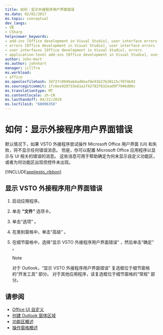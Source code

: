 ```yaml
---
title: 如何：显示外接程序用户界面错误
ms.date: 02/02/2017
ms.topic: conceptual
dev_langs:
- VB
- CSharp
helpviewer_keywords:
- add-ins [Office development in Visual Studio], user interface errors
- errors [Office development in Visual Studio], user interface errors
- user interfaces [Office development in Visual Studio], errors
- application-level add-ins [Office development in Visual Studio], user interface errors
author: John-Hart
ms.author: johnhart
manager: jillfra
ms.workload:
- office
ms.openlocfilehash: 34727c0949ab4ad6baf8e91b27b20115cf074b92
ms.sourcegitcommit: 1fc6ee928733e61a1f42782f832ead9f7946d00c
ms.translationtype: MT
ms.contentlocale: zh-CN
ms.lasthandoff: 04/22/2019
ms.locfileid: "60096356"
---
```

# <a name="how-to-show-add-in-user-interface-errors"></a>如何：显示外接程序用户界面错误
  默认情况下，如果 VSTO 外接程序尝试操作 Microsoft Office 用户界面 (UI) 和失败，将不显示任何错误消息。 但是，你可以配置 Microsoft Office 应用程序以显示与 UI 相关的错误的消息。 这些消息可用于帮助确定为何未显示自定义功能区，或者为何功能区出现但控件未出现。

 [!INCLUDE[appliesto_ribbon](../vsto/includes/appliesto-ribbon-md.md)]

## <a name="to-show-vsto-add-in-user-interface-errors"></a>显示 VSTO 外接程序用户界面错误

1. 启动应用程序。

2. 单击 **“文件”** 选项卡。

3. 单击“选项” 。

4. 在类别窗格中，单击“高级” 。

5. 在细节窗格中，选择“显示 VSTO 外接程序用户界面错误” ，然后单击“确定” 。

    > [!NOTE]
    >  对于 Outlook，“显示 VSTO 外接程序用户界面错误”  复选框位于细节窗格的“开发工具”  部分。 对于其他应用程序，该复选框位于细节窗格的“常规”  部分。

## <a name="see-also"></a>请参阅
- [Office UI 自定义](../vsto/office-ui-customization.md)
- [创建 Outlook 窗体区域](../vsto/creating-outlook-form-regions.md)
- [功能区概述](../vsto/ribbon-overview.md)
- [操作窗格概述](../vsto/actions-pane-overview.md)
